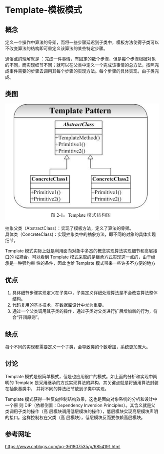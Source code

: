 # Template-模板模式
## 概念
定义一个操作中算法的骨架，而将一些步骤延迟到子类中，模板方法使得子类可以不改变算法的结构即可重定义该算法的某些特定步骤。  

通俗点的理解就是 ：完成一件事情，有固定的数个步骤，但是每个步骤根据对象的不同，而实现细节不同；就可以在父类中定义一个完成该事情的总方法，按照完成事件需要的步骤去调用其每个步骤的实现方法。每个步骤的具体实现，由子类完成。  

## 类图
![类图](../../../../../../../../images/template.png)   

抽象父类（AbstractClass）：实现了模板方法，定义了算法的骨架。  
具体类（ConcreteClass)：实现抽象类中的抽象方法，即不同的对象的具体实现细节。 

Template 模式实际上就是利用面向对象中多态的概念实现算法实现细节和高层接口的
松耦合。可以看到 Template 模式采取的是继承方式实现这一点的，由于继承是一种强约束
性的条件，因此也给 Template 模式带来一些许多不方便的地方

## 优点
1. 具体细节步骤实现定义在子类中，子类定义详细处理算法是不会改变算法整体结构。
2. 代码复用的基本技术，在数据库设计中尤为重要。
3. 通过一个父类调用其子类的操作，通过子类对父类进行扩展增加新的行为，符合“开闭原则”。 

## 缺点
每个不同的实现都需要定义一个子类，会导致类的个数增加，系统更加庞大。

## 讨论
Template 模式是很简单模式，但是也应用很广的模式。如上面的分析和实现中阐明的
Template 是采用继承的方式实现算法的异构，其关键点就是将通用算法封装在抽象基类中，
并将不同的算法细节放到子类中实现。  

Template 模式获得一种反向控制结构效果，这也是面向对象系统的分析和设计中一个原
则 DIP（依赖倒置：Dependency Inversion Principles）。其含义就是父类调用子类的操作（高
层模块调用低层模块的操作），低层模块实现高层模块声明的接口。这样控制权在父类（高
层模块），低层模块反而要依赖高层模块。

## 参考网址
https://www.cnblogs.com/qq-361807535/p/6854191.html  